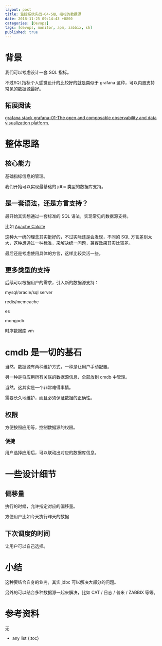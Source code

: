 ```yaml
---
layout: post
title: 监控系统实战-04-SQL 指标的数据源
date: 2018-11-25 09:14:43 +0800
categories: [Devops]
tags: [devops, monitor, apm, zabbix, sh]
published: true
---
```


# 背景

我们可以考虑设计一套 SQL 指标。

不过SQL指标个人感觉设计的比较好的就是类似于 grafana 这种，可以内置支持常见的数据源最好。

## 拓展阅读

[grafana stack grafana-01-The open and composable observability and data visualization platform.](https://houbb.github.io/2021/06/20/apm-grafana-stack-grafana-01-overview)

# 整体思路

## 核心能力

基础指标信息的管理。

我们开始可以实现最基础的 jdbc 类型的数据库支持。

## 是一套语法，还是方言支持？

最开始其实想通过一套标准的 SQL 语法，实现常见的数据源支持。

比如 [Apache Calcite](https://houbb.github.io/2024/01/10/database-apache-calcite-doc-overview-01-intro)

这种大一统的理念其实挺好的，不过实际还是会发现，不同的 SQL 方言差别太大，这种想通过一种标准，来解决统一问题，兼容效果其实比较差。

最后还是考虑使用具体的方言，这样比较灵活一些。

## 更多类型的支持

后续可以根据用户的需求，引入新的数据源支持：

mysql/oracle/sql server

redis/memcache

es

mongodb

时序数据库 vm


# cmdb 是一切的基石

当然，数据源有两种维护方式，一种是让用户手动配置。

另一种是将应用所有关联的数据源信息，全部放到 cmdb 中管理。

当然，这其实是一个非常难得事情。

需要长久地维护，而且必须保证数据的正确性。

## 权限

方便按照应用等，控制数据源的权限。

### 便捷

用户选择应用后，可以联动出对应的数据库信息。

# 一些设计细节

## 偏移量

执行的时候，允许指定对应的偏移量。

方便用户比如今天执行昨天的数据

## 下次调度的时间

让用户可以自己选择。

# 小结

这种要结合自身的业务，其实 jdbc 可以解决大部分的问题。

另外的可以结合多种数据源一起来解决，比如 CAT / 日志 / 普米 / ZABBIX 等等。

# 参考资料

无

* any list
{:toc}